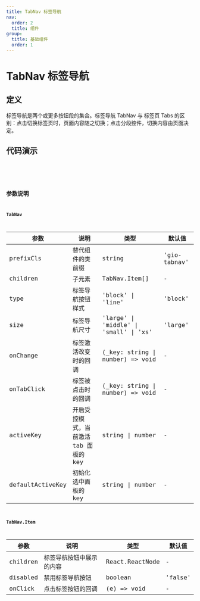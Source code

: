 ```yaml
---
title: TabNav 标签导航
nav:
  order: 2
  title: 组件
group:
  title: 基础组件
  order: 1
---
```


# TabNav 标签导航

## 定义

标签导航是两个或更多按钮段的集合。标签导航 TabNav 与 标签页 Tabs 的区别：点击切换标签页时，页面内容随之切换；点击分段控件，切换内容由页面决定。

## 代码演示

<code src='./demos/base.tsx' title='块状' desc='一共四种尺寸：L（40px）、M（36px）、S（30px）、XS（24px）。' />

<code src='./demos/line.tsx' title='线状' desc='一共三种尺寸：L（40px）、M（36px）、S（30px）。' />

## 参数说明

### TabNav

| 参数             | 说明                                  | 类型                                   | 默认值       |
| ---------------- | ------------------------------------- | -------------------------------------- | ------------ |
| prefixCls        | 替代组件的类前缀                      | string                                 | 'gio-tabnav' |
| children         | 子元素                                | TabNav.Item[]                          | -            |
| type             | 标签导航按钮样式                      | 'block' \| 'line'                      | 'block'      |
| size             | 标签导航尺寸                          | 'large' \| 'middle' \| 'small' \| 'xs' | 'large'      |
| onChange         | 标签激活改变时的回调                  | (\_key: string \| number) => void      | -            |
| onTabClick       | 标签被点击时的回调                    | (\_key: string \| number) => void      | -            |
| activeKey        | 开启受控模式，当前激活 tab 面板的 key | string \| number                       | -            |
| defaultActiveKey | 初始化选中面板的 key                  | string \| number                       | -            |

### TabNav.Item

| 参数     | 说明                     | 类型            | 默认值  |
| -------- | ------------------------ | --------------- | ------- |
| children | 标签导航按钮中展示的内容 | React.ReactNode | -       |
| disabled | 禁用标签导航按钮         | boolean         | 'false' |
| onClick  | 点击标签按钮的回调       | (e) => void     | -       |
